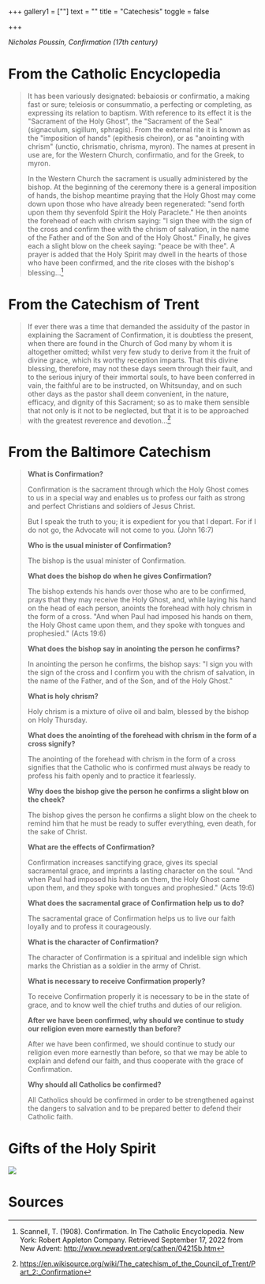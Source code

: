 +++
gallery1 = [""]
text = ""
title = "Catechesis"
toggle = false

+++

_Nicholas Poussin, Confirmation (17th century)_


# From the Catholic Encyclopedia

> It has been variously designated: bebaiosis or confirmatio, a making fast or sure; teleiosis or consummatio, a perfecting or completing, as expressing its relation to baptism. With reference to its effect it is the "Sacrament of the Holy Ghost", the "Sacrament of the Seal" (signaculum, sigillum, sphragis). From the external rite it is known as the "imposition of hands" (epithesis cheiron), or as "anointing with chrism" (unctio, chrismatio, chrisma, myron). The names at present in use are, for the Western Church, confirmatio, and for the Greek, to myron.
> 
> In the Western Church the sacrament is usually administered by the bishop. At the beginning of the ceremony there is a general imposition of hands, the bishop meantime praying that the Holy Ghost may come down upon those who have already been regenerated: "send forth upon them thy sevenfold Spirit the Holy Paraclete." He then anoints the forehead of each with chrism saying: "I sign thee with the sign of the cross and confirm thee with the chrism of salvation, in the name of the Father and of the Son and of the Holy Ghost." Finally, he gives each a slight blow on the cheek saying: "peace be with thee". A prayer is added that the Holy Spirit may dwell in the hearts of those who have been confirmed, and the rite closes with the bishop's blessing...[^1]

# From the Catechism of Trent 

> If ever there was a time that demanded the assiduity of the pastor in explaining the Sacrament of Confirmation, it is doubtless the present, when there are found in the Church of God many by whom it is altogether omitted; whilst very few study to derive from it the fruit of divine grace, which its worthy reception imparts. That this divine blessing, therefore, may not these days seem through their fault, and to the serious injury of their immortal souls, to have been conferred in vain, the faithful are to be instructed, on Whitsunday, and on such other days as the pastor shall deem convenient, in the nature, efficacy, and dignity of this Sacrament; so as to make them sensible that not only is it not to be neglected, but that it is to be approached with the greatest reverence and devotion...[^2]

# From the Baltimore Catechism

> **What is Confirmation?**
> 
> Confirmation is the sacrament through which the Holy Ghost comes to us in a special way and enables us to profess our faith as strong and perfect Christians and soldiers of Jesus Christ.
> 
> But I speak the truth to you; it is expedient for you that I depart. For if I do not go, the Advocate will not come to you. (John 16:7)
> 
> **Who is the usual minister of Confirmation?**
> 
> The bishop is the usual minister of Confirmation.
> 
> **What does the bishop do when he gives Confirmation?**
> 
> The bishop extends his hands over those who are to be confirmed, prays that they may receive the Holy Ghost, and, while laying his hand on the head of each person, anoints the forehead with holy chrism in the form of a cross. "And when Paul had imposed his hands on them, the Holy Ghost came upon them, and they spoke with tongues and prophesied." (Acts 19:6)
> 
> **What does the bishop say in anointing the person he confirms?**
> 
> In anointing the person he confirms, the bishop says: "I sign you with the sign of the cross and I confirm you with the chrism of salvation, in the name of the Father, and of the Son, and of the Holy Ghost."
> 
> **What is holy chrism?**
> 
> Holy chrism is a mixture of olive oil and balm, blessed by the bishop on Holy Thursday.
> 
> **What does the anointing of the forehead with chrism in the form of a cross signify?**
> 
> The anointing of the forehead with chrism in the form of a cross signifies that the Catholic who is confirmed must always be ready to profess his faith openly and to practice it fearlessly.
> 
> **Why does the bishop give the person he confirms a slight blow on the cheek?**
> 
> The bishop gives the person he confirms a slight blow on the cheek to remind him that he must be ready to suffer everything, even death, for the sake of Christ.
> 
> **What are the effects of Confirmation?**
> 
> Confirmation increases sanctifying grace, gives its special sacramental grace, and imprints a lasting character on the soul. "And when Paul had imposed his hands on them, the Holy Ghost came upon them, and they spoke with tongues and prophesied." (Acts 19:6)
> 
> **What does the sacramental grace of Confirmation help us to do?**
> 
> The sacramental grace of Confirmation helps us to live our faith loyally and to profess it courageously.
> 
> **What is the character of Confirmation?**
> 
> The character of Confirmation is a spiritual and indelible sign which marks the Christian as a soldier in the army of Christ.
> 
> **What is necessary to receive Confirmation properly?**
> 
> To receive Confirmation properly it is necessary to be in the state of grace, and to know well the chief truths and duties of our religion.
> 
> **After we have been confirmed, why should we continue to study our religion even more earnestly than before?**
> 
> After we have been confirmed, we should continue to study our religion even more earnestly than before, so that we may be able to explain and defend our faith, and thus cooperate with the grace of Confirmation.
> 
> **Why should all Catholics be confirmed?**
> 
> All Catholics should be confirmed in order to be strengthened against the dangers to salvation and to be prepared better to defend their Catholic faith.

# Gifts of the Holy Spirit

![](/uploads/dominus_vobiscum.png)

# Sources

[^1]: Scannell, T. (1908). Confirmation. In The Catholic Encyclopedia. New York: Robert Appleton Company. Retrieved September 17, 2022 from New Advent: http://www.newadvent.org/cathen/04215b.htm

[^2]: https://en.wikisource.org/wiki/The_catechism_of_the_Council_of_Trent/Part_2:_Confirmation
